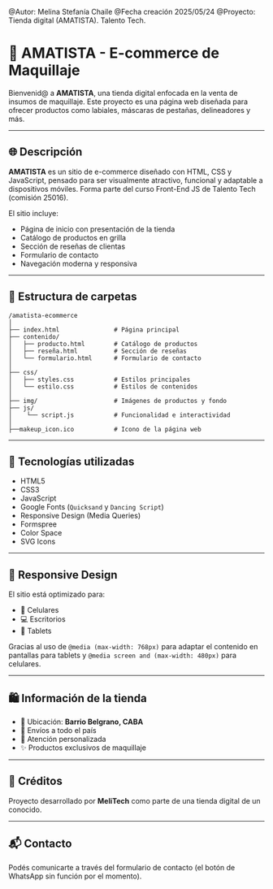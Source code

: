 @Autor: Melina Stefanía Chaile
@Fecha creación 2025/05/24
@Proyecto: Tienda digital (AMATISTA). Talento Tech.

# 💄 AMATISTA - E-commerce de Maquillaje

Bienvenid@ a **AMATISTA**, una tienda digital enfocada en la venta de insumos de maquillaje. Este proyecto es una página web diseñada para ofrecer productos como labiales, máscaras de pestañas, delineadores y más.

---

## 🌐 Descripción

**AMATISTA** es un sitio de e-commerce diseñado con HTML, CSS y JavaScript, pensado para ser visualmente atractivo, funcional y adaptable a dispositivos móviles. Forma parte del curso Front-End JS de Talento Tech (comisión 25016).

El sitio incluye:

- Página de inicio con presentación de la tienda
- Catálogo de productos en grilla
- Sección de reseñas de clientas
- Formulario de contacto
- Navegación moderna y responsiva

---

## 📁 Estructura de carpetas

```
/amatista-ecommerce
│
├── index.html               # Página principal
├── contenido/
│   ├── producto.html        # Catálogo de productos
│   ├── reseña.html          # Sección de reseñas
│   └── formulario.html      # Formulario de contacto
│
├── css/
│   ├── styles.css           # Estilos principales
│   └── estilo.css           # Estilos de contenidos
│
├── img/                     # Imágenes de productos y fondo
├── js/
│    └── script.js           # Funcionalidad e interactividad
│
├──makeup_icon.ico           # Icono de la página web
```

---

## 🧩 Tecnologías utilizadas

- HTML5
- CSS3
- JavaScript
- Google Fonts (`Quicksand` y `Dancing Script`)
- Responsive Design (Media Queries)
- Formspree
- Color Space
- SVG Icons

---

## 📱 Responsive Design

El sitio está optimizado para:

- 📱 Celulares
- 💻 Escritorios
- 📲 Tablets

Gracias al uso de `@media (max-width: 768px)` para adaptar el contenido en pantallas para tablets y `@media screen and (max-width: 480px)` para celulares.


---

## 🛍️ Información de la tienda

- 📍 Ubicación: **Barrio Belgrano, CABA**
- 🚚 Envíos a todo el país
- 💬 Atención personalizada
- ✨ Productos exclusivos de maquillaje

---

## 📌 Créditos

Proyecto desarrollado por **MeliTech** como parte de una tienda digital de un conocido.

<!-- 
---

## 📷 Vista previa
Agregaré capturas a futuro asi se visualiza mejor en Github
-->

---

## 📬 Contacto

Podés comunicarte a través del formulario de contacto (el botón de WhatsApp sin función por el momento).
